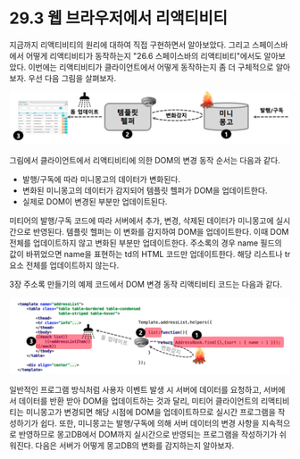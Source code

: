 # 29.3 웹 브라우저에서 리액티비티

지금까지 리액티비티의 원리에 대하여 직접 구현하면서 알아보았다. 그리고 스페이스바에서 어떻게 리액티비티가 동작하는지 "26.6 스페이스바의 리액티비티"에서도 알아보았다. 이번에는 리액티비티가 클라이언트에서 어떻게 동작하는지 좀 더 구체적으로 알아보자. 우선 다음 그림을 살펴보자.

![&#xADF8;&#xB9BC; 29-11 &#xD074;&#xB77C;&#xC774;&#xC5B8;&#xD2B8;&#xC5D0;&#xC11C;&#xC758; &#xB9AC;&#xC561;&#xD2F0;&#xBE44;](../.gitbook/assets/image%20%2831%29.png)

그림에서 클라이언트에서 리액티비티에 의한 DOM의 변경 동작 순서는 다음과 같다.

* 발행/구독에 따라 미니몽고의 데이터가 변화된다.
* 변화된 미니몽고의 데이터가 감지되어 템플릿 헬퍼가 DOM을 업데이트한다.
* 실제로 DOM이 변경된 부분만 업데이트된다.

미티어의 발행/구독 코드에 따라 서버에서 추가, 변경, 삭제된 데이터가 미니몽고에 실시간으로 반영된다. 템플릿 헬퍼는 이 변화를 감지하여 DOM을 업데이트한다. 이때 DOM 전체를 업데이트하지 않고 변화된 부분만 업데이트한다. 주소록의 경우 name 필드의 값이 바뀌었으면 name을 표현하는 td의 HTML 코드만 업데이트한다. 해당 리스트나 tr 요소 전체를 업데이트하지 않는다.

3장 주소록 만들기의 예제 코드에서 DOM 변경 동작 리액티비티 코드는 다음과 같다.

![&#xADF8;&#xB9BC; 29-12 &#xD074;&#xB77C;&#xC774;&#xC5B8;&#xD2B8;&#xC5D0;&#xC11C;&#xC758; &#xB9AC;&#xC561;&#xD2F0;&#xBE44;&#xD2F0; &#xCF54;&#xB4DC;](../.gitbook/assets/image%20%289%29.png)

일반적인 프로그램 방식처럼 사용자 이벤트 발생 시 서버에 데이터를 요청하고, 서버에서 데이터를 반환 받아 DOM을 업데이트하는 것과 달리, 미티어 클라이언트의 리액티비티는 미니몽고가 변경되면 해당 시점에 DOM을 업데이트하므로 실시간 프로그램을 작성하기가 쉽다. 또한, 미니몽고는 발행/구독에 의해 서버 데이터의 변경 사항을 지속적으로 반영하므로 몽고DB에서 DOM까지 실시간으로 반영되는 프로그램을 작성하기가 쉬워진다. 다음은 서버가 어떻게 몽고DB의 변화를 감지하는지 알아보자.

